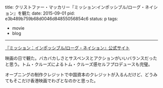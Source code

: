title: クリストファー・マッカリー『ミッション:インポッシブル/ローグ・ネイション』を観た
date: 2015-09-01
pid: e3b489b759b68d0046d84855056854c6
status: p
tags:
- movie
- blog
---

[『ミッション：インポッシブル/ローグ・ネイション』公式サイト][1]

映画の日で観た。バカバカしさとサスペンスとアクションがいいバランスだったと思う。トム・クルーズによるトム・クルーズ感セルフプロデュースも完璧。

オープニングの制作クレジットで中国資本のクレジットが入るんだけど、どうみてもそこだけ香港映画でわざとなのかと思った。

[1]:	http://www.missionimpossiblejp.jp/